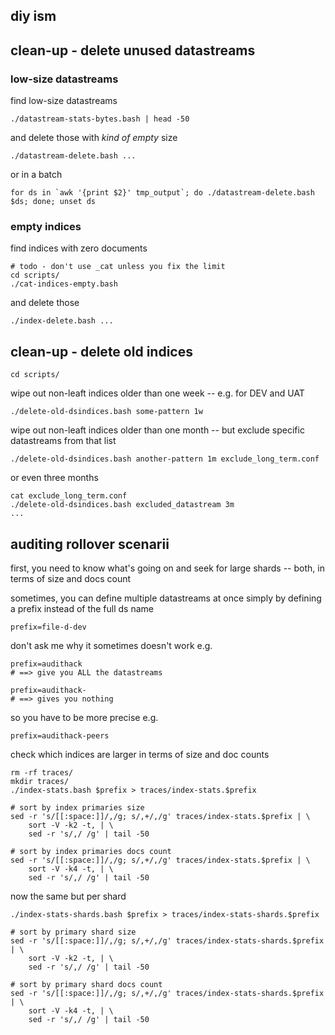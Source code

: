 ## diy ism

## clean-up - delete unused datastreams

### low-size datastreams

find low-size datastreams

    ./datastream-stats-bytes.bash | head -50

and delete those with _kind of empty_ size

    ./datastream-delete.bash ...

or in a batch

    for ds in `awk '{print $2}' tmp_output`; do ./datastream-delete.bash $ds; done; unset ds

### empty indices

find indices with zero documents

    # todo - don't use _cat unless you fix the limit
    cd scripts/
    ./cat-indices-empty.bash

and delete those

    ./index-delete.bash ...

## clean-up - delete old indices

    cd scripts/

wipe out non-leaft indices older than one week
-- e.g. for DEV and UAT

    ./delete-old-dsindices.bash some-pattern 1w

wipe out non-leaft indices older than one month
-- but exclude specific datastreams from that list

    ./delete-old-dsindices.bash another-pattern 1m exclude_long_term.conf

or even three months

    cat exclude_long_term.conf
    ./delete-old-dsindices.bash excluded_datastream 3m
    ...

## auditing rollover scenarii

first, you need to know what's going on and seek for large shards
-- both, in terms of size and docs count

sometimes, you can define multiple datastreams at once simply by defining a prefix instead of the full ds name

    prefix=file-d-dev

don't ask me why it sometimes doesn't work e.g.

    prefix=audithack
    # ==> give you ALL the datastreams

    prefix=audithack-
    # ==> gives you nothing

so you have to be more precise e.g.

    prefix=audithack-peers

check which indices are larger in terms of size and doc counts

    rm -rf traces/
    mkdir traces/
    ./index-stats.bash $prefix > traces/index-stats.$prefix

    # sort by index primaries size
    sed -r 's/[[:space:]]/,/g; s/,+/,/g' traces/index-stats.$prefix | \
        sort -V -k2 -t, | \
        sed -r 's/,/ /g' | tail -50

    # sort by index primaries docs count
    sed -r 's/[[:space:]]/,/g; s/,+/,/g' traces/index-stats.$prefix | \
        sort -V -k4 -t, | \
        sed -r 's/,/ /g' | tail -50

now the same but per shard

    ./index-stats-shards.bash $prefix > traces/index-stats-shards.$prefix

    # sort by primary shard size
    sed -r 's/[[:space:]]/,/g; s/,+/,/g' traces/index-stats-shards.$prefix | \
        sort -V -k2 -t, | \
        sed -r 's/,/ /g' | tail -50

    # sort by primary shard docs count
    sed -r 's/[[:space:]]/,/g; s/,+/,/g' traces/index-stats-shards.$prefix | \
        sort -V -k4 -t, | \
        sed -r 's/,/ /g' | tail -50

